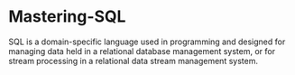 # Mastering-SQL
SQL is a domain-specific language used in programming and designed for managing data held in a relational database management system, or for stream processing in a relational data stream management system.
